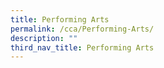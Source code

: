 ```yaml
---
title: Performing Arts
permalink: /cca/Performing-Arts/
description: ""
third_nav_title: Performing Arts
---
```


